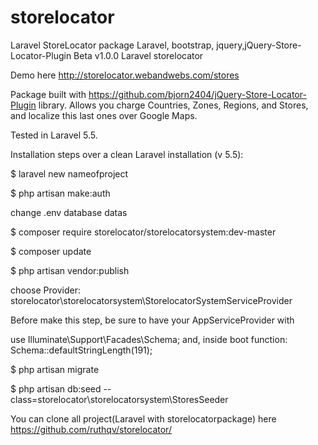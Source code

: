 # storelocator
Laravel StoreLocator package
Laravel, bootstrap, jquery,jQuery-Store-Locator-Plugin
Beta v1.0.0 Laravel storelocator 

Demo here http://storelocator.webandwebs.com/stores

Package built with https://github.com/bjorn2404/jQuery-Store-Locator-Plugin library. Allows you charge Countries, Zones, Regions, and Stores, and localize this last ones over Google Maps. 

Tested in Laravel 5.5.

Installation steps over a clean Laravel installation (v 5.5):

$ laravel new nameofproject

$ php artisan make:auth

change .env database datas

$ composer require storelocator/storelocatorsystem:dev-master

$ composer update

$ php artisan vendor:publish

choose Provider: storelocator\storelocatorsystem\StorelocatorSystemServiceProvider

Before make this step, be sure to have your AppServiceProvider with  

use Illuminate\Support\Facades\Schema;
 and, inside boot function: 
 Schema::defaultStringLength(191);

$ php artisan migrate



$ php artisan db:seed --class=storelocator\\storelocatorsystem\\StoresSeeder

You can clone all project(Laravel with storelocatorpackage) here https://github.com/ruthqv/storelocator/
